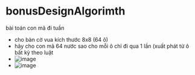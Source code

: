 # bonusDesignAlgorimth
bài toán con mã đi tuần
- cho bàn cờ vua kích thước 8x8 (64 ô)
- hãy cho con mã 64 nước sao cho mỗi ô chỉ đi qua 1 lần (xuất phát từ ô bất kỳ theo luật
- ![image](https://github.com/user-attachments/assets/799c72b3-a2c9-4f83-9a37-bafefb4c1e08)
- ![image](https://github.com/user-attachments/assets/c6e2f8e7-f1a3-42b2-aa31-874c08b25b55)
